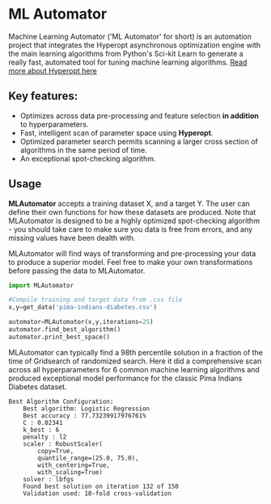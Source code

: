 # ML Automator
Machine Learning Automator ('ML Automator' for short) is an automation project that integrates the Hyperopt asynchronous optimization engine with the main learning algorithms from Python's Sci-kit Learn to generate a really fast, automated tool for tuning machine learning algorithms.  [Read more about Hyperopt here](http://hyperopt.github.io/hyperopt/)

## Key features:

* Optimizes across data pre-processing and feature selection __in addition__ to hyperparameters.
* Fast, intelligent scan of parameter space using __Hyperopt__. 
* Optimized parameter search permits scanning a larger cross section of algorithms in the same period of time.  
* An exceptional spot-checking algorithm.

## Usage 

__MLAutomator__ accepts a training dataset X, and a target Y.  The user can define their own functions for how these datasets are produced.  Note that MLAutomator is designed to be a highly optimized spot-checking algorithm - you should take care to make sure you data is free from errors, and any missing values have been dealth with.   

MLAutomator will find ways of transforming and pre-processing your data to produce a superior model.  Feel free to make your own transformations before passing the data to MLAutomator.  

```Python
import MLAutomator

#Compile training and target data from .csv file
x,y=get_data('pima-indians-diabetes.csv')

automator=MLAutomator(x,y,iterations=25)
automator.find_best_algorithm()
automator.print_best_space()
```

MLAutomator can typically find a 98th percentile solution in a fraction of the time of Gridsearch of randomized search.  Here it did a 
comprehensive scan across all hyperparameters for 6 common machine learning algorithms and produced exceptional model performance for the classic Pima Indians Diabetes dataset.

```
Best Algorithm Configuration:
    Best algorithm: Logistic Regression
    Best accuracy : 77.73239917976761%
    C : 0.02341
    k_best : 6
    penalty : l2
    scaler : RobustScaler(
        copy=True, 
        quantile_range=(25.0, 75.0), 
        with_centering=True,
        with_scaling=True)
    solver : lbfgs
    Found best solution on iteration 132 of 150
    Validation used: 10-fold cross-validation
```